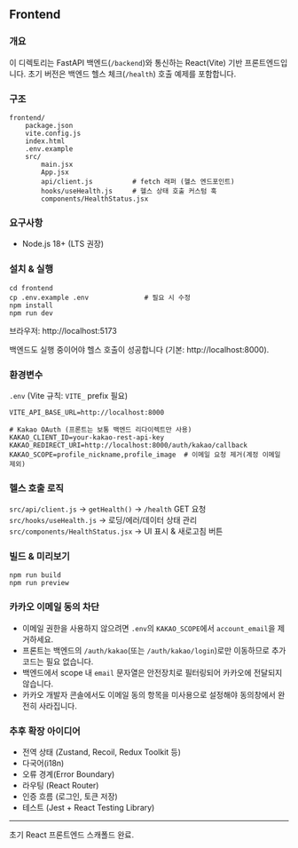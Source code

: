 ## Frontend

### 개요
이 디렉토리는 FastAPI 백엔드(`/backend`)와 통신하는 React(Vite) 기반 프론트엔드입니다. 초기 버전은 백엔드 헬스 체크(`/health`) 호출 예제를 포함합니다.

### 구조
```
frontend/
	package.json
	vite.config.js
	index.html
	.env.example
	src/
		main.jsx
		App.jsx
		api/client.js          # fetch 래퍼 (헬스 엔드포인트)
		hooks/useHealth.js     # 헬스 상태 호출 커스텀 훅
		components/HealthStatus.jsx
```

### 요구사항
- Node.js 18+ (LTS 권장)

### 설치 & 실행
```
cd frontend
cp .env.example .env              # 필요 시 수정
npm install
npm run dev
```
브라우저: http://localhost:5173

백엔드도 실행 중이어야 헬스 호출이 성공합니다 (기본: http://localhost:8000).

### 환경변수
`.env` (Vite 규칙: `VITE_` prefix 필요)
```
VITE_API_BASE_URL=http://localhost:8000

# Kakao OAuth (프론트는 보통 백엔드 리다이렉트만 사용)
KAKAO_CLIENT_ID=your-kakao-rest-api-key
KAKAO_REDIRECT_URI=http://localhost:8000/auth/kakao/callback
KAKAO_SCOPE=profile_nickname,profile_image  # 이메일 요청 제거(계정 이메일 제외)
```

### 헬스 호출 로직
`src/api/client.js` → `getHealth()` → `/health` GET 요청
`src/hooks/useHealth.js` → 로딩/에러/데이터 상태 관리
`src/components/HealthStatus.jsx` → UI 표시 & 새로고침 버튼

### 빌드 & 미리보기
```
npm run build
npm run preview
```

### 카카오 이메일 동의 차단
- 이메일 권한을 사용하지 않으려면 `.env`의 `KAKAO_SCOPE`에서 `account_email`을 제거하세요.
- 프론트는 백엔드의 `/auth/kakao`(또는 `/auth/kakao/login`)로만 이동하므로 추가 코드는 필요 없습니다.
- 백엔드에서 scope 내 `email` 문자열은 안전장치로 필터링되어 카카오에 전달되지 않습니다.
- 카카오 개발자 콘솔에서도 이메일 동의 항목을 미사용으로 설정해야 동의창에서 완전히 사라집니다.

### 추후 확장 아이디어
- 전역 상태 (Zustand, Recoil, Redux Toolkit 등)
- 다국어(i18n)
- 오류 경계(Error Boundary)
- 라우팅 (React Router)
- 인증 흐름 (로그인, 토큰 저장)
- 테스트 (Jest + React Testing Library)

---
초기 React 프론트엔드 스캐폴드 완료.